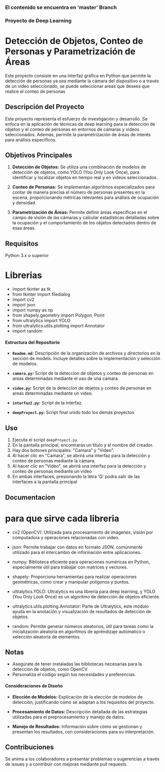 ### El contenido se encuentra en 'master' Branch
### Proyecto de Deep Learning
# Detección de Objetos, Conteo de Personas y Parametrización de Áreas

Este proyecto consiste en una interfaz gráfica en Python que permite la detección de personas ya sea mediante la cámara del dispositivo o a través de un video seleccionado, se puede seleccionar areas que desees que realice el conteo de personas

## Descripción del Proyecto

Este proyecto representa el esfuerzo de investigación y desarrollo. Se enfoca en la aplicación de técnicas de deep learning para la detección de objetos y el conteo de personas en entornos de cámaras y videos seleccionados. Además, permite la parametrización de áreas de interés para análisis específicos.

## Objetivos Principales

1. **Detección de Objetos:** Se utiliza una combinación de modelos de detección de objetos, como YOLO (You Only Look Once), para identificar y localizar objetos en tiempo real y en videos seleccionados.

2. **Conteo de Personas:** Se implementan algoritmos especializados para contar de manera precisa el número de personas presentes en la escena, proporcionando métricas relevantes para análisis de ocupación y densidad.

3. **Parametrización de Áreas:** Permite definir áreas específicas en el campo de visión de las cámaras y calcular estadísticas detalladas sobre la ocupación y el comportamiento de los objetos detectados dentro de esas áreas.
## Requisitos

Python 3.x o superior

# Librerias
 - import tkinter as tk
 - from tkinter import filedialog
 - import cv2
 - import json
 - import numpy as np
 - from shapely.geometry import Polygon, Point
 - from ultralytics import YOLO
 - from ultralytics.utils.plotting import Annotator
 - import random

#### Estructura del Repositorio

- **`Readme.md`:** Descripción de la organización de archivos y directorios en la sección de models. Incluye detalles sobre la implementación y selección de modelos.

- **`camera.py`:** Script de la deteccion de objetos y conteo de personas en areas determinadas mediante el uso de una camara.

- **`video.py`:**  Script de la deteccion de objetos y conteo de personas en areas determinadas mediante un video.

- **`interfaz2.py`:**  Script de la interfaz.

- **`deepProyect.py`:** Script final unido todo los demas proyectos
## Uso

1. Ejecuta el script `deepProyect.py`.
2. En la pantalla principal, encontrarás un título y el nombre del creador.
3. Hay dos botones principales: "Camara" y "Video".
4. Al hacer clic en "Camara", se abrirá una interfaz para la detección y conteo de personas mediante la cámara.
5. Al hacer clic en "Video", se abrirá una interfaz para la detección y conteo de personas mediante un video
6. En ambas interfaces, presionando la letra 'Q' podra salir de las interfaces a la pantalla principal

## Documentacion
# para que sirve cada libreria

 -  cv2 (OpenCV): Utilizada para procesamiento de imágenes, visión por computadora y operaciones relacionadas con video.

 - json: Permite trabajar con datos en formato JSON, comúnmente utilizado para el intercambio de información entre aplicaciones.

 - numpy: Biblioteca eficiente para operaciones numéricas en Python, especialmente útil para trabajar con matrices y vectores.

 - shapely: Proporciona herramientas para realizar operaciones geométricas, como crear y manipular polígonos y puntos.

 - ultralytics.YOLO: Ultralytics es una librería para deep learning, y YOLO (You Only Look Once) es un algoritmo de detección de objetos eficiente.

 - ultralytics.utils.plotting.Annotator: Parte de Ultralytics, este módulo ayuda en la anotación y visualización de resultados de detección de objetos.

 - random: Permite generar números aleatorios, útil para tareas como la inicialización aleatoria en algoritmos de aprendizaje automático o selección aleatoria de elementos.

## Notas

- Asegúrate de tener instaladas las bibliotecas necesarias para la detección de objetos, como OpenCV.
- Personaliza el código según tus necesidades y preferencias.

#### Consideraciones de Diseño

- **Elección de Modelos:** Explicación de la elección de modelos de detección, justificando cómo se adaptan a los requisitos del proyecto.

- **Procesamiento de Datos:** Descripción detallada de las estrategias utilizadas para el preprocesamiento y manejo de datos.

- **Manejo de Resultados:** Información sobre cómo se gestionan y presentan los resultados, con consideraciones para su interpretación.

## Contribuciones

Se anima a los colaboradores a presentar problemas o sugerencias a través de issues y a contribuir con mejoras mediante pull requests.

